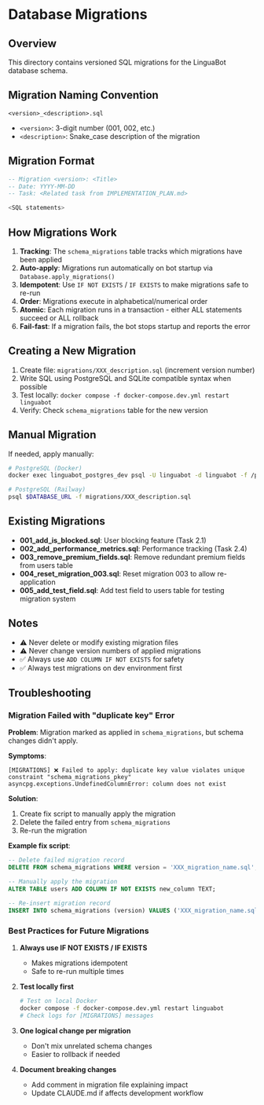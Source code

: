 # Database Migrations

## Overview

This directory contains versioned SQL migrations for the LinguaBot database schema.

## Migration Naming Convention

```
<version>_<description>.sql
```

- `<version>`: 3-digit number (001, 002, etc.)
- `<description>`: Snake_case description of the migration

## Migration Format

```sql
-- Migration <version>: <Title>
-- Date: YYYY-MM-DD
-- Task: <Related task from IMPLEMENTATION_PLAN.md>

<SQL statements>
```

## How Migrations Work

1. **Tracking**: The `schema_migrations` table tracks which migrations have been applied
2. **Auto-apply**: Migrations run automatically on bot startup via `Database.apply_migrations()`
3. **Idempotent**: Use `IF NOT EXISTS` / `IF EXISTS` to make migrations safe to re-run
4. **Order**: Migrations execute in alphabetical/numerical order
5. **Atomic**: Each migration runs in a transaction - either ALL statements succeed or ALL rollback
6. **Fail-fast**: If a migration fails, the bot stops startup and reports the error

## Creating a New Migration

1. Create file: `migrations/XXX_description.sql` (increment version number)
2. Write SQL using PostgreSQL and SQLite compatible syntax when possible
3. Test locally: `docker compose -f docker-compose.dev.yml restart linguabot`
4. Verify: Check `schema_migrations` table for the new version

## Manual Migration

If needed, apply manually:

```bash
# PostgreSQL (Docker)
docker exec linguabot_postgres_dev psql -U linguabot -d linguabot -f /path/to/migration.sql

# PostgreSQL (Railway)
psql $DATABASE_URL -f migrations/XXX_description.sql
```

## Existing Migrations

- **001_add_is_blocked.sql**: User blocking feature (Task 2.1)
- **002_add_performance_metrics.sql**: Performance tracking (Task 2.4)
- **003_remove_premium_fields.sql**: Remove redundant premium fields from users table
- **004_reset_migration_003.sql**: Reset migration 003 to allow re-application
- **005_add_test_field.sql**: Add test field to users table for testing migration system

## Notes

- ⚠️ Never delete or modify existing migration files
- ⚠️ Never change version numbers of applied migrations
- ✅ Always use `ADD COLUMN IF NOT EXISTS` for safety
- ✅ Always test migrations on dev environment first

## Troubleshooting

### Migration Failed with "duplicate key" Error

**Problem**: Migration marked as applied in `schema_migrations`, but schema changes didn't apply.

**Symptoms**:
```
[MIGRATIONS] ❌ Failed to apply: duplicate key value violates unique constraint "schema_migrations_pkey"
asyncpg.exceptions.UndefinedColumnError: column does not exist
```

**Solution**:
1. Create fix script to manually apply the migration
2. Delete the failed entry from `schema_migrations`
3. Re-run the migration

**Example fix script**:
```sql
-- Delete failed migration record
DELETE FROM schema_migrations WHERE version = 'XXX_migration_name.sql';

-- Manually apply the migration
ALTER TABLE users ADD COLUMN IF NOT EXISTS new_column TEXT;

-- Re-insert migration record
INSERT INTO schema_migrations (version) VALUES ('XXX_migration_name.sql');
```

### Best Practices for Future Migrations

1. **Always use IF NOT EXISTS / IF EXISTS**
   - Makes migrations idempotent
   - Safe to re-run multiple times

2. **Test locally first**
   ```bash
   # Test on local Docker
   docker compose -f docker-compose.dev.yml restart linguabot
   # Check logs for [MIGRATIONS] messages
   ```

3. **One logical change per migration**
   - Don't mix unrelated schema changes
   - Easier to rollback if needed

4. **Document breaking changes**
   - Add comment in migration file explaining impact
   - Update CLAUDE.md if affects development workflow
